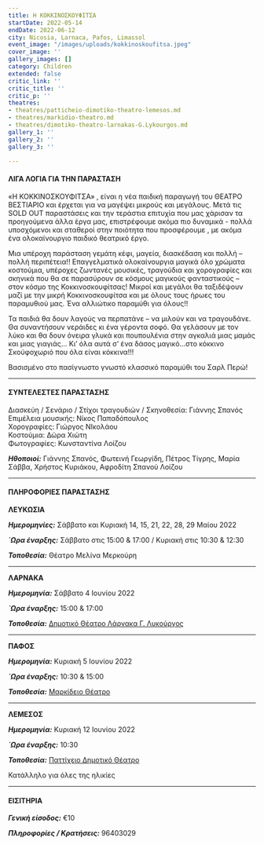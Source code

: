 ```yaml
---
title: Η ΚΟΚΚΙΝΟΣΚΟΥΦΙΤΣA
startDate: 2022-05-14
endDate: 2022-06-12
city: Nicosia, Larnaca, Pafos, Limassol
event_image: "/images/uploads/kokkinoskoufitsa.jpeg"
cover_image: ''
gallery_images: []
category: Children
extended: false
critic_link: ''
critic_title: ''
critic_p: ''
theatres:
- theatres/patticheio-dimotiko-theatro-lemesos.md
- theatres/markidio-theatro.md
- theatres/dimotiko-theatro-larnakas-G.Lykourgos.md
gallery_1: ''
gallery_2: ''
gallery_3: ''

---
```

#### ΛΙΓΑ ΛΟΓΙΑ ΓΙΑ ΤΗΝ ΠΑΡΑΣΤΑΣΗ

«Η ΚΟΚΚΙΝΟΣΚΟΥΦΙΤΣΑ» , είναι η νέα παιδική παραγωγή του ΘΕΑΤΡΟ ΒΕΣΤΙΑΡΙΟ και έρχεται για να μαγέψει μικρούς και μεγάλους. Μετά τις SOLD OUT παραστάσεις και την τεράστια επιτυχία που μας χάρισαν τα προηγούμενα άλλα έργα μας, επιστρέφουμε ακόμα πιο δυναμικά - πολλά υποσχόμενοι και σταθεροί στην ποιότητα που προσφέρουμε , με ακόμα ένα ολοκαίνουργιο παιδικό θεατρικό έργο.

Μια υπέροχη παράσταση γεμάτη κέφι, μαγεία, διασκέδαση και πολλή – πολλή περιπέτεια!! Επαγγελματικά ολοκαίνουργια μαγικά όλο χρώματα κοστούμια, υπέροχες ζωντανές μουσικές, τραγούδια και χορογραφίες και σκηνικά που θα σε παρασύρουν σε κόσμους μαγικούς φανταστικούς – στον κόσμο της Κοκκινοσκουφίτσας! Μικροί και μεγάλοι θα ταξιδέψουν μαζί με την μικρή Κοκκινοσκουφίτσα και με όλους τους ήρωες του παραμυθιού μας. Ένα αλλιώτικο παραμύθι για όλους!!

Τα παιδιά θα δουν λαγούς να περπατάνε – να μιλούν και να τραγουδάνε. Θα συναντήσουν νεράιδες κι ένα γέροντα σοφό. Θα γελάσουν με τον λύκο και θα δουν όνειρα γλυκά και πουπουλένια στην αγκαλιά μιας μαμάς και μιας γιαγιάς... Κι’ όλα αυτά σ’ ένα δάσος μαγικό...στο κόκκινο Σκούφοχωριό που όλα είναι κόκκινα!!!

Βασισμένο στο πασίγνωστο γνωστό κλασσικό παραμύθι του Σαρλ Περώ!

***

#### ΣΥΝΤΕΛΕΣΤΕΣ ΠΑΡΑΣΤΑΣΗΣ

Διασκεύη / Σενάριο / Στίχοι τραγουδιών / Σκηνοθεσία: Γιάννης Σπανός  
Επιμέλεια μουσικής: Νίκος Παπαδόπουλος  
Χορογραφίες: Γιώργος ΝΙκολάου  
Κοστούμια: Δώρα Χιώτη  
Φωτογραφίες: Κωνσταντίνα Λοίζου

**_Ηθοποιοί:_** Γιάννης Σπανός, Φωτεινή Γεωργίδη, Πέτρος Τίγρης, Μαρία Σάββα, Χρήστος Κυριάκου, Αφροδίτη Σπανού Λοίζου

***

#### ΠΛΗΡΟΦΟΡΙΕΣ ΠΑΡΑΣΤΑΣΗΣ

**ΛΕΥΚΩΣΙΑ**

**_Ημερομηνίες:_** Σάββατο και Κυριακή 14, 15, 21, 22, 28, 29 Μαίου 2022

**_΄Ωρα έναρξης:_** Σάββατο στις 15:00 & 17:00 / Κυριακή στις 10:30 & 12:30

**_Τοποθεσία:_** Θέατρο Μελίνα Μερκούρη

***

**ΛΑΡΝΑΚΑ**

**_Ημερομηνία:_** Σάββατο 4 Ιουνίου 2022

**_΄Ωρα έναρξης:_** 15:00 & 17:00

**_Τοποθεσία:_** [Δημοτικό Θέατρο Λάρνακα Γ. Λυκούργος](?#map)

***

**ΠΑΦΟΣ**

**_Ημερομηνία:_** Κυριακή 5 Ιουνίου 2022

**_΄Ωρα έναρξης:_** 10:30 & 15:00

**_Τοποθεσία:_** [Μαρκίδειο Θέατρο](?#map)

***

**ΛΕΜΕΣΟΣ**

**_Ημερομηνία:_** Κυριακή 12 Ιουνίου 2022

**_΄Ωρα έναρξης:_** 10:30

**_Τοποθεσία:_** [Παττίχειο Δημοτικό Θέατρο](?#map)

Κατάλληλο για όλες της ηλικίες

***

#### ΕΙΣΙΤΗΡΙΑ

**_Γενική είσοδος:_** €10

**_Πληροφορίες / Κρατήσεις:_** 96403029
